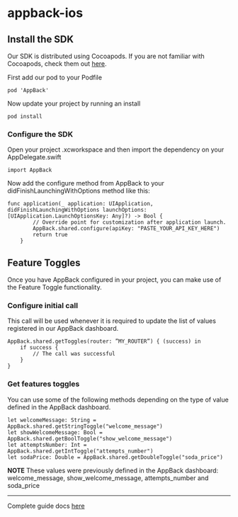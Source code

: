# appback-ios

## Install the SDK

Our SDK is distributed using Cocoapods. If you are not familiar with Cocoapods, check them out [here](https://cocoapods.org/#install).

First add our pod to your Podfile

```text
pod 'AppBack'
```

Now update your project by running an install

```text
pod install
```

### Configure the SDK

Open your project .xcworkspace and then import the dependency on your AppDelegate.swift

```text
import AppBack
```

Now add the configure method from AppBack to your didFinishLaunchingWithOptions method like this:

```text
func application(_ application: UIApplication, didFinishLaunchingWithOptions launchOptions: [UIApplication.LaunchOptionsKey: Any]?) -> Bool {
        // Override point for customization after application launch.
        AppBack.shared.configure(apiKey: "PASTE_YOUR_API_KEY_HERE")
        return true
    }
```

## Feature Toggles

Once you have AppBack configured in your project, you can make use of the Feature Toggle functionality.

### Configure initial call

This call will be used whenever it is required to update the list of values registered in our AppBack dashboard.

```text
AppBack.shared.getToggles(router: ”MY_ROUTER”) { (success) in
    if success {
        // The call was successful
    }
}
```

### Get features toggles

You can use some of the following methods depending on the type of value defined in the AppBack dashboard.

```text
let welcomeMessage: String = AppBack.shared.getStringToggle("welcome_message")
let showWelcomeMessage: Bool = AppBack.shared.getBoolToggle("show_welcome_message")
let attemptsNumber: Int = AppBack.shared.getIntToggle("attempts_number")
let sodaPrice: Double = AppBack.shared.getDoubleToggle("soda_price")
```

**NOTE**
These values were previously defined in the AppBack dashboard: welcome_message, show_welcome_message, attempts_number and soda_price
***

Complete guide docs [here](https://appback.io/docs/)

